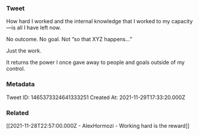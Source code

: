 ### Tweet
How hard I worked and the internal knowledge that I worked to my capacity—is all I have left now.

No outcome. No goal. Not “so that XYZ happens…”

Just the work. 

It returns the power I once gave away to people and goals outside of my control.

### Metadata
Tweet ID: 1465373324641333251
Created At: 2021-11-29T17:33:20.000Z

### Related
[[2021-11-28T22:57:00.000Z - AlexHormozi - Working hard is the reward]]

